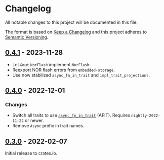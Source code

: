 # Changelog

All notable changes to this project will be documented in this file.

The format is based on [Keep a Changelog](http://keepachangelog.com/en/1.0.0/)
and this project adheres to [Semantic Versioning](http://semver.org/spec/v2.0.0.html).

## [0.4.1] - 2023-11-28

- Let `&mut` `NorFlash` implement `NorFlash`.
- Reexport NOR flash errors from `embedded-storage`.
- Use now stabilized `async_fn_in_trait` and `impl_trait_projections`.

## [0.4.0] - 2022-12-01

### Changes
- Switch all traits to use [`async_fn_in_trait`](https://blog.rust-lang.org/inside-rust/2022/11/17/async-fn-in-trait-nightly.html) (AFIT). Requires `nightly-2022-11-22` or newer.
- Remove `Async` prefix in trait names.

## [0.3.0] - 2022-02-07

Initial release to crates.io.

[Unreleased]: https://github.com/rust-embedded-community/embedded-storage/compare/embedded-storage-async-v0.4.1...HEAD
[0.4.1]: https://github.com/rust-embedded-community/embedded-storage/compare/embedded-storage-async-v0.4.0...embedded-storage-async-v0.4.1
[0.4.0]: https://github.com/rust-embedded-community/embedded-storage/compare/embedded-storage-async-v0.3.0...embedded-storage-async-v0.4.0
[0.3.0]: https://github.com/rust-embedded-community/embedded-storage/releases/tag/embedded-storage-async-v0.3.0
